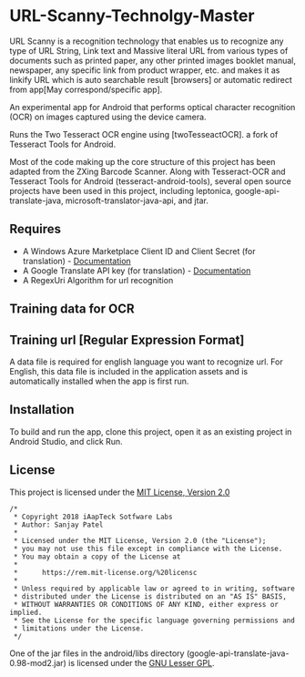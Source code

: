 # URL-Scanny-Technolgy-Master

URL Scanny is a recognition technology that enables us to recognize any type of URL String, Link text and Massive literal URL from various types of documents such as printed paper, any other printed images booklet manual, newspaper, any specific link from product wrapper, etc. and makes it as linkify URL which is auto searchable result [browsers] or automatic redirect from app[May correspond/specific app].

An experimental app for Android that performs optical character recognition (OCR) on images captured using the device camera.

Runs the Two Tesseract OCR engine using [twoTesseactOCR]. a fork of Tesseract Tools for Android.

Most of the code making up the core structure of this project has been adapted from the ZXing Barcode Scanner. Along with Tesseract-OCR and Tesseract Tools for Android (tesseract-android-tools), several open source projects have been used in this project, including leptonica, google-api-translate-java, microsoft-translator-java-api, and jtar.


## Requires

* A Windows Azure Marketplace Client ID and Client Secret (for translation) - [Documentation](http://msdn.microsoft.com/en-us/library/hh454950.aspx)
* A Google Translate API key (for translation) - [Documentation](https://code.google.com/apis/console/?api=translate)
* A RegexUri Algorithm for url recognition

## Training data for OCR
## Training url [Regular Expression Format]

A data file is required for english language you want to recognize url. For English, this data file is included in the application assets and is automatically installed when the app is first run.


## Installation

To build and run the app, clone this project, open it as an existing project in Android Studio, and click Run.

## License

This project is licensed under the [MIT License, Version 2.0](https://rem.mit-license.org/%20licensc)

    /*
     * Copyright 2018 iAapTeck Sotfware Labs
	 * Author: Sanjay Patel
     *
     * Licensed under the MIT License, Version 2.0 (the "License");
     * you may not use this file except in compliance with the License.
     * You may obtain a copy of the License at
     *
     *      https://rem.mit-license.org/%20licensc
     *
     * Unless required by applicable law or agreed to in writing, software
     * distributed under the License is distributed on an "AS IS" BASIS,
     * WITHOUT WARRANTIES OR CONDITIONS OF ANY KIND, either express or implied.
     * See the License for the specific language governing permissions and
     * limitations under the License.
     */

One of the jar files in the android/libs directory (google-api-translate-java-0.98-mod2.jar) is licensed under the [GNU Lesser GPL](http://www.gnu.org/licenses/lgpl.html).
